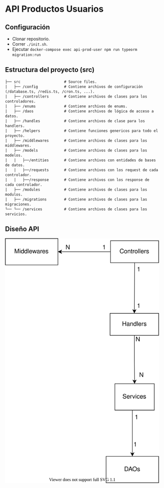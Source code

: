 # API Productos Usuarios

## Configuración 

* Clonar repositorio.
* Correr `./init.sh`.
* Ejecutar `docker-compose exec api-prod-user npm run typeorm migration:run`

## Estructura del proyecto (src)
``` Source files
├── src                    # Source files.
|   ├── /config            # Contiene archivos de configuración (/database.ts, /redis.ts, /cron.ts, ...).
|   ├── /controllers       # Contiene archivos de clases para los controladores.
|   ├── /enums             # Contiene archivos de enums.
|   ├── /daos              # Contiene archivos de lógica de acceso a datos.
|   ├── /handles           # Contiene archivos de clase para los handlers.
|   ├── /helpers           # Contiene funciones genericos para todo el proyecto.
|   ├── /middlewares       # Contiene archivos de clases para los middlewares.
|   ├── /models            # Contiene archivos de clases para los modelos.
|   |   ├──/entities       # Contiene archivos con entidades de bases de datos.
|   |   ├──/requests       # Contiene archivos con los request de cada controlador.
|   |   ├──/response       # Contiene archivos con los response de cada controlador.
|   ├── /modules           # Contiene archivos de clases para los modulos.
|   ├── /migrations        # Contiene archivos de clases para las migraciones.
└── └── /services          # Contiene archivos de clases para los servicios.
```
## Diseño API

![diagram](./doc/der.svg)